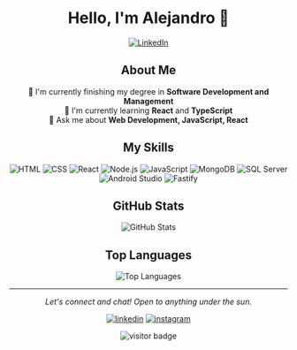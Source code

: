 <h1 align="center">Hello, I'm Alejandro 👋</h1>

<p align="center">
  <a href="https://linkedin.com/in/alejandro-vázquez-viveros-a32443282/"><img src="https://img.shields.io/badge/-LinkedIn-blue?style=flat-square&logo=Linkedin&logoColor=white" alt="LinkedIn"></a>
</p>

<h2 align="center">About Me</h2>

<p align="center">
  🔭 I'm currently finishing my degree in <strong>Software Development and Management</strong><br>
  🌱 I'm currently learning <strong>React</strong> and <strong>TypeScript</strong><br>
  💬 Ask me about <strong>Web Development, JavaScript, React</strong>
</p>

<h2 align="center">My Skills</h2>

<p align="center">
  <img src="https://img.shields.io/badge/-HTML-E34F26?style=for-the-badge&logo=html5&logoColor=white" alt="HTML">
  <img src="https://img.shields.io/badge/-CSS-1572B6?style=for-the-badge&logo=css3&logoColor=white" alt="CSS">
  <img src="https://img.shields.io/badge/-React-61DAFB?style=for-the-badge&logo=react&logoColor=black" alt="React">
  <img src="https://img.shields.io/badge/-Node.js-339933?style=for-the-badge&logo=node.js&logoColor=white" alt="Node.js">
  <img src="https://img.shields.io/badge/-JavaScript-F7DF1E?style=for-the-badge&logo=javascript&logoColor=black" alt="JavaScript">
  <img src="https://img.shields.io/badge/-MongoDB-47A248?style=for-the-badge&logo=mongodb&logoColor=white" alt="MongoDB">
  <img src="https://img.shields.io/badge/-SQL_Server-CC2927?style=for-the-badge&logo=microsoft-sql-server&logoColor=white" alt="SQL Server">
  <img src="https://img.shields.io/badge/-Android_Studio-3DDC84?style=for-the-badge&logo=android-studio&logoColor=white" alt="Android Studio">
  <img src="https://img.shields.io/badge/-Fastify-000000?style=for-the-badge&logo=fastify&logoColor=white" alt="Fastify">
</p>

<h2 align="center">GitHub Stats</h2>

<p align="center">
  <img src="https://github-readme-stats.vercel.app/api?username=DosDeCarnitas1&show_icons=true&theme=radical" alt="GitHub Stats">
</p>

<h2 align="center">Top Languages</h2>

<p align="center">
  <img src="https://github-readme-stats.vercel.app/api/top-langs/?username=DosDeCarnitas1&layout=compact&theme=radical" alt="Top Languages">
</p>

<hr>

<p align="center">
  <i>Let's connect and chat! Open to anything under the sun.</i>
</p>

<p align="center">
  <a href="https://www.linkedin.com/in/alejandro-v%C3%A1zquez-viveros-a32443282/"><img src="https://img.icons8.com/color/48/000000/linkedin.png" alt="linkedin"/></a>
  <a href="https://www.instagram.com/alejandro_vazquezv/"><img src="https://img.icons8.com/color/48/000000/instagram-new.png" alt="instagram"/></a>
</p>

<p align="center">
  <img src="https://visitor-badge.laobi.icu/badge?page_id=DosDeCarnitas1.DosDeCarnitas1" alt="visitor badge"/>
</p>
